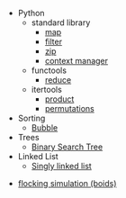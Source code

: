 <ul>
    <li>Python
        <ul>
            <li>standard library
                <ul>
                    <li><a href="python/std/map.py">map</a></li>
                    <li><a href="python/std/map.py">filter</a></li>
                    <li><a href="python/std/zip.py">zip</a></li>
                    <li><a href="python/std/context_manager.py">context manager</a></li>
                </ul>
            </li>
            <li>functools
                <ul>
                    <li><a href="python/functools/reduce.py">reduce</a></li>
                </ul>
            </li>
            <li>itertools
                <ul>
                    <li><a href="python/itertools/cartesian_product.py">product</a></li>
                    <li><a href="python/itertools/permutation.py">permutations</a></li>
                </ul>
            </li>
        </ul>
    </li>
    <li>Sorting
        <ul>
            <li><a href="/sorting/buble.py">Bubble</a></li>
        </ul>
    </li>
    <li>Trees
        <ul>
            <li><a href="/trees/binary/search.py">Binary Search Tree</a></li>
        </ul>
    </li>
    <li>Linked List
        <ul>
            <li><a href="/LinkedList/SinglyLinkedList/singly_linked_list.py">Singly linked list</a></li>
        </ul>
    </li>
</ul>


- [flocking simulation (boids)](/boids)
